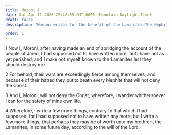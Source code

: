 ```yaml
---
title: Moroni 1
date: Sat Apr 11 2020 22:48:55 GMT-0600 (Mountain Daylight Time)
draft: false
description: "Moroni writes for the benefit of the Lamanites—The Nephites who will not deny Christ are put to death. About A.D. 401–21."

order: 1
---
```

    
1 Now I, Moroni, after having made an end of abridging the account of the people of Jared, I had supposed not to have written more, but I have not as yet perished; and I make not myself known to the Lamanites lest they should destroy me.

2 For behold, their wars are exceedingly fierce among themselves; and because of their hatred they put to death every Nephite that will not deny the Christ.

3 And I, Moroni, will not deny the Christ; wherefore, I wander whithersoever I can for the safety of mine own life.

4 Wherefore, I write a few more things, contrary to that which I had supposed; for I had supposed not to have written any more; but I write a few more things, that perhaps they may be of worth unto my brethren, the Lamanites, in some future day, according to the will of the Lord.
